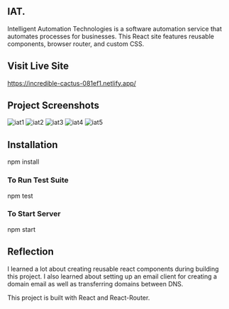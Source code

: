 ## IAT. 

Intelligent Automation Technologies is a software automation service that automates processes for businesses. This React site features reusable components, browser router, and custom CSS.

## Visit Live Site

https://incredible-cactus-081ef1.netlify.app/

## Project Screenshots
![iat1](https://user-images.githubusercontent.com/55415399/205348774-6c86247a-94ef-477b-9e7b-672fe7134866.PNG)
![iat2](https://user-images.githubusercontent.com/55415399/205348786-bcb6362a-4c7f-4d36-bd5e-3033e18f3a2f.PNG)
![iat3](https://user-images.githubusercontent.com/55415399/205348800-beb19ff4-14ea-4921-a001-17ce79dfcf35.PNG)
![iat4](https://user-images.githubusercontent.com/55415399/205348811-c168b0cf-5c87-49af-a77b-97b8edd1cea3.PNG)
![iat5](https://user-images.githubusercontent.com/55415399/205348822-f27e5aae-e87a-4a71-8b93-380543c405cf.PNG)

## Installation

npm install

### To Run Test Suite

npm test

### To Start Server

npm start

## Reflection

I learned a lot about creating reusable react components during building this project. I also learned about setting up an email client for creating a domain email as well as transferring domains between DNS. 

This project is built with React and React-Router.
